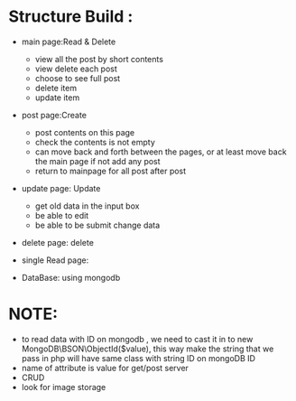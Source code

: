 # Structure Build :
- main page:Read & Delete
    - view all the post by short contents
    - view delete each post 
    - choose to see full post
    - delete item
    - update item  
- post page:Create
    - post contents on this page
    - check the contents is not empty 
    - can move back and forth between the pages, or at least move back the main page if not add any post
    - return to mainpage for all post after post
- update page: Update
    - get old data in the input box 
    - be able to edit 
    - be able to be submit change data
- delete page: delete 

- single Read page:
- DataBase: using mongodb
# NOTE:
- to read data with ID on mongodb , we need to cast it in to new MongoDB\BSON\ObjectId($value), this way make the string that we pass in php will have same class with string ID on mongoDB ID 
- name of attribute is value for get/post server
- CRUD
- look for image storage 